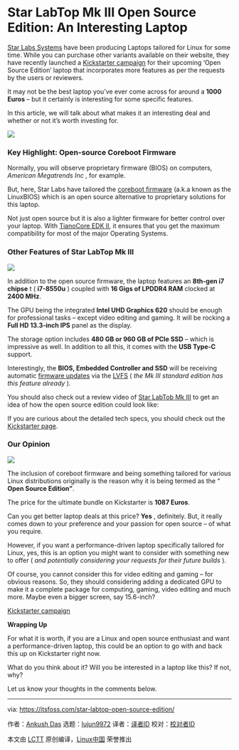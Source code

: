 [#]: collector: (lujun9972)
[#]: translator: ( )
[#]: reviewer: ( )
[#]: publisher: ( )
[#]: url: ( )
[#]: subject: (Star LabTop Mk III Open Source Edition: An Interesting Laptop)
[#]: via: (https://itsfoss.com/star-labtop-open-source-edition/)
[#]: author: (Ankush Das https://itsfoss.com/author/ankush/)

Star LabTop Mk III Open Source Edition: An Interesting Laptop
======

[Star Labs Systems][1] have been producing Laptops tailored for Linux for some time. While you can purchase other variants available on their website, they have recently launched a [Kickstarter campaign][2] for their upcoming ‘Open Source Edition’ laptop that incorporates more features as per the requests by the users or reviewers.

It may not be the best laptop you’ve ever come across for around a **1000 Euros** – but it certainly is interesting for some specific features.

In this article, we will talk about what makes it an interesting deal and whether or not it’s worth investing for.

![][3]

### Key Highlight: Open-source Coreboot Firmware

Normally, you will observe proprietary firmware (BIOS) on computers, _American Megatrends Inc_ , for example.

But, here, Star Labs have tailored the [coreboot firmware][4] (a.k.a known as the LinuxBIOS) which is an open source alternative to proprietary solutions for this laptop.

Not just open source but it is also a lighter firmware for better control over your laptop. With [TianoCore EDK II][5], it ensures that you get the maximum compatibility for most of the major Operating Systems.

### Other Features of Star LabTop Mk III

![][6]

In addition to the open source firmware, the laptop features an **8th-gen i7 chipse** t ( **i7-8550u** ) coupled with **16 Gigs of LPDDR4 RAM** clocked at **2400 MHz**.

The GPU being the integrated **Intel UHD Graphics 620** should be enough for professional tasks – except video editing and gaming. It will be rocking a **Full HD 13.3-inch IPS** panel as the display.

The storage option includes **480 GB or 960 GB of PCIe SSD** – which is impressive as well. In addition to all this, it comes with the **USB Type-C** support.

Interestingly, the **BIOS, Embedded Controller and SSD** will be receiving automatic [firmware updates][7] via the [LVFS][8] ( _the Mk III standard edition has this feature already_ ).

You should also check out a review video of [Star LabTob Mk III][9] to get an idea of how the open source edition could look like:

If you are curious about the detailed tech specs, you should check out the [Kickstarter page][2].

### Our Opinion

![][10]

The inclusion of coreboot firmware and being something tailored for various Linux distributions originally is the reason why it is being termed as the “ **Open Source Edition”**.

The price for the ultimate bundle on Kickstarter is **1087 Euros**.

Can you get better laptop deals at this price? **Yes** , definitely. But, it really comes down to your preference and your passion for open source – of what you require.

However, if you want a performance-driven laptop specifically tailored for Linux, yes, this is an option you might want to consider with something new to offer ( _and potentially considering your requests for their future builds_ ).

Of course, you cannot consider this for video editing and gaming – for obvious reasons. So, they should considering adding a dedicated GPU to make it a complete package for computing, gaming, video editing and much more. Maybe even a bigger screen, say 15.6-inch?

[Kickstarter campaign
][2]

**Wrapping Up**

For what it is worth, if you are a Linux and open source enthusiast and want a performance-driven laptop, this could be an option to go with and back this up on Kickstarter right now.

What do you think about it? Will you be interested in a laptop like this? If not, why?

Let us know your thoughts in the comments below.

--------------------------------------------------------------------------------

via: https://itsfoss.com/star-labtop-open-source-edition/

作者：[Ankush Das][a]
选题：[lujun9972][b]
译者：[译者ID](https://github.com/译者ID)
校对：[校对者ID](https://github.com/校对者ID)

本文由 [LCTT](https://github.com/LCTT/TranslateProject) 原创编译，[Linux中国](https://linux.cn/) 荣誉推出

[a]: https://itsfoss.com/author/ankush/
[b]: https://github.com/lujun9972
[1]: https://starlabs.systems
[2]: https://www.kickstarter.com/projects/starlabs/star-labtop-mk-iii-open-source-edition
[3]: https://i1.wp.com/itsfoss.com/wp-content/uploads/2019/03/star-labtop-mkiii-2.jpg?resize=800%2C450&ssl=1
[4]: https://en.wikipedia.org/wiki/Coreboot
[5]: https://github.com/tianocore/tianocore.github.io/wiki/EDK-II
[6]: https://i0.wp.com/itsfoss.com/wp-content/uploads/2019/03/star-labtop-mkiii-1.jpg?ssl=1
[7]: https://itsfoss.com/update-firmware-ubuntu/
[8]: https://fwupd.org/
[9]: https://starlabs.systems/pages/star-labtop
[10]: https://i1.wp.com/itsfoss.com/wp-content/uploads/2019/03/star-labtop-mkiii.jpg?resize=800%2C435&ssl=1
